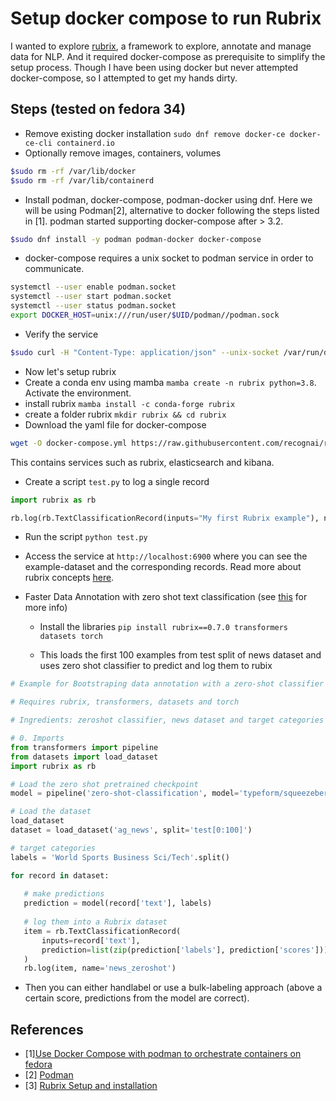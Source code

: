 # Setup docker compose to run Rubrix

I wanted to explore [rubrix](https://rubrix.readthedocs.io/en/stable/index.html), a framework to explore, annotate and manage data for NLP. And it required docker-compose as prerequisite to simplify the setup process. Though I have been using docker but never attempted docker-compose, so I attempted to get my hands dirty.

## Steps (tested on fedora 34)

- Remove existing docker installation `sudo dnf remove docker-ce docker-ce-cli containerd.io`
- Optionally remove images, containers, volumes

```bash
$sudo rm -rf /var/lib/docker
$sudo rm -rf /var/lib/containerd
```

- Install podman, docker-compose, podman-docker using dnf. Here we will be using Podman[2], alternative to docker following the steps listed in [1]. podman started supporting docker-compose after > 3.2.

```bash
$sudo dnf install -y podman podman-docker docker-compose
```

- docker-compose requires a unix socket to podman service in order to communicate.

```bash
systemctl --user enable podman.socket
systemctl --user start podman.socket
systemctl --user status podman.socket
export DOCKER_HOST=unix:///run/user/$UID/podman//podman.sock
```

- Verify the service

```bash
$sudo curl -H "Content-Type: application/json" --unix-socket /var/run/docker.sock http://localhost/_ping
```

- Now let's setup rubrix
- Create a conda env using mamba `mamba create -n rubrix python=3.8`. Activate the environment.
- install rubrix `mamba install -c conda-forge rubrix`
- create a folder rubrix `mkdir rubrix && cd rubrix`
- Download the yaml file for docker-compose

```bash
wget -O docker-compose.yml https://raw.githubusercontent.com/recognai/rubrix/master/docker-compose.yaml && docker-compose up -d
```

This contains services such as rubrix, elasticsearch and kibana.

- Create a script `test.py` to log a single record

```python
import rubrix as rb

rb.log(rb.TextClassificationRecord(inputs="My first Rubrix example"), name='example-dataset')
```

- Run the script `python test.py`
- Access the service at `http://localhost:6900` where you can see the example-dataset and the corresponding records. Read more about rubrix concepts [here](https://rubrix.readthedocs.io/en/stable/getting_started/concepts.html).

- Faster Data Annotation with zero shot text classification (see [this](https://rubrix.readthedocs.io/en/stable/tutorials/zeroshot_data_annotation.html) for more info)
  - Install the libraries `pip install rubrix==0.7.0 transformers datasets torch`
 
  - This loads the first 100 examples from test split of news dataset and uses zero shot classifier to predict and log them to rubix 
 ```python
 # Example for Bootstraping data annotation with a zero-shot classifier

# Requires rubrix, transformers, datasets and torch

# Ingredients: zeroshot classifier, news dataset and target categories such as Business, Sports

# 0. Imports
from transformers import pipeline
from datasets import load_dataset
import rubrix as rb

# Load the zero shot pretrained checkpoint
model = pipeline('zero-shot-classification', model='typeform/squeezebert-mnli')

# Load the dataset
load_dataset
dataset = load_dataset('ag_news', split='test[0:100]')

# target categories
labels = 'World Sports Business Sci/Tech'.split()

for record in dataset:
    
    # make predictions
    prediction = model(record['text'], labels)
    
    # log them into a Rubrix dataset
    item = rb.TextClassificationRecord(
        inputs=record['text'],
        prediction=list(zip(prediction['labels'], prediction['scores'])),
    )
    rb.log(item, name='news_zeroshot')
 ```

- Then you can either handlabel or use a bulk-labeling approach (above a certain score, predictions from the model are correct).

## References

- [1][Use Docker Compose with podman to orchestrate containers on fedora](https://fedoramagazine.org/use-docker-compose-with-podman-to-orchestrate-containers-on-fedora/)
- [2] [Podman](https://podman.io/)
- [3] [Rubrix Setup and installation](https://rubrix.readthedocs.io/en/stable/getting_started/setup%26installation.html#setup-and-installation)
